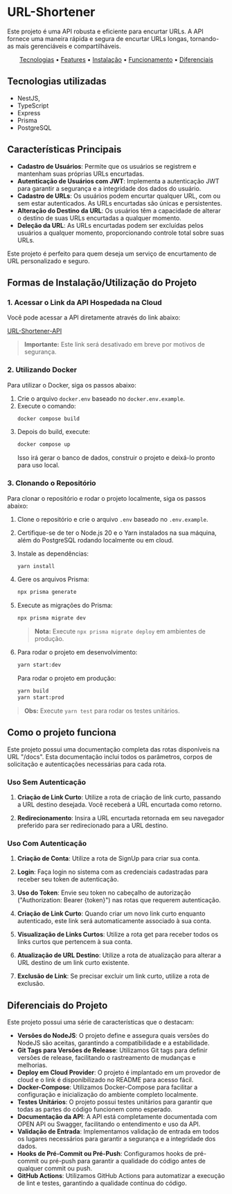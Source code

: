 # URL-Shortener

Este projeto é uma API robusta e eficiente para encurtar URLs. A API fornece uma maneira rápida e segura de encurtar URLs longas, tornando-as mais gerenciáveis e compartilháveis.

<p align="center">
  <a href="#tecnologias-utilizadas">Tecnologias</a> •
  <a href="#características-principais">Features</a> •
  <a href="#formas-de-instalaçãoutilização-do-projeto">Instalação</a> •
  <a href="#como-o-projeto-funciona">Funcionamento</a> •
  <a href="#diferenciais-do-projeto">Diferenciais</a> 
</p>

## Tecnologias utilizadas

- NestJS,
- TypeScript
- Express
- Prisma
- PostgreSQL

## Características Principais

- **Cadastro de Usuários**: Permite que os usuários se registrem e mantenham suas próprias URLs encurtadas.
- **Autenticação de Usuários com JWT**: Implementa a autenticação JWT para garantir a segurança e a integridade dos dados do usuário.
- **Cadastro de URLs**: Os usuários podem encurtar qualquer URL, com ou sem estar autenticados. As URLs encurtadas são únicas e persistentes.
- **Alteração do Destino da URL**: Os usuários têm a capacidade de alterar o destino de suas URLs encurtadas a qualquer momento.
- **Deleção da URL**: As URLs encurtadas podem ser excluídas pelos usuários a qualquer momento, proporcionando controle total sobre suas URLs.

Este projeto é perfeito para quem deseja um serviço de encurtamento de URL personalizado e seguro.

## Formas de Instalação/Utilização do Projeto

### 1. Acessar o Link da API Hospedada na Cloud

Você pode acessar a API diretamente através do link abaixo:

[URL-Shortener-API](http://68.183.154.173:5000/)

> **Importante:** Este link será desativado em breve por motivos de segurança.

### 2. Utilizando Docker

Para utilizar o Docker, siga os passos abaixo:

1.  Crie o arquivo `docker.env` baseado no `docker.env.example`.
2.  Execute o comando:
    ```sh
    docker compose build
    ```
3.  Depois do build, execute:
    ```sh
    docker compose up
    ```
    Isso irá gerar o banco de dados, construir o projeto e deixá-lo pronto para uso local.

### 3. Clonando o Repositório

Para clonar o repositório e rodar o projeto localmente, siga os passos abaixo:

1.  Clone o repositório e crie o arquivo `.env` baseado no `.env.example`.
2.  Certifique-se de ter o Node.js 20 e o Yarn instalados na sua máquina, além do PostgreSQL rodando localmente ou em cloud.
3.  Instale as dependências:

    ```sh
    yarn install
    ```

4.  Gere os arquivos Prisma:

    ```sh
    npx prisma generate
    ```

5.  Execute as migrações do Prisma:

    ```sh
    npx prisma migrate dev
    ```

    > **Nota:** Execute `npx prisma migrate deploy` em ambientes de produção.

6.  Para rodar o projeto em desenvolvimento:

    ```sh
    yarn start:dev
    ```

    Para rodar o projeto em produção:

    ```sh
    yarn build
    yarn start:prod
    ```

> **Obs:** Execute `yarn test` para rodar os testes unitários.

## Como o projeto funciona

Este projeto possui uma documentação completa das rotas disponíveis na URL "/docs". Esta documentação inclui todos os parâmetros, corpos de solicitação e autenticações necessárias para cada rota.

### Uso Sem Autenticação

1.  **Criação de Link Curto**: Utilize a rota de criação de link curto, passando a URL destino desejada. Você receberá a URL encurtada como retorno.

2.  **Redirecionamento**: Insira a URL encurtada retornada em seu navegador preferido para ser redirecionado para a URL destino.

### Uso Com Autenticação

1.  **Criação de Conta**: Utilize a rota de SignUp para criar sua conta.

2.  **Login**: Faça login no sistema com as credenciais cadastradas para receber seu token de autenticação.

3.  **Uso do Token**: Envie seu token no cabeçalho de autorização ("Authorization: Bearer {token}") nas rotas que requerem autenticação.

4.  **Criação de Link Curto**: Quando criar um novo link curto enquanto autenticado, este link será automaticamente associado à sua conta.

5.  **Visualização de Links Curtos**: Utilize a rota get para receber todos os links curtos que pertencem à sua conta.

6.  **Atualização de URL Destino**: Utilize a rota de atualização para alterar a URL destino de um link curto existente.

7.  **Exclusão de Link**: Se precisar excluir um link curto, utilize a rota de exclusão.

## Diferenciais do Projeto

Este projeto possui uma série de características que o destacam:

- **Versões do NodeJS**: O projeto define e assegura quais versões do NodeJS são aceitas, garantindo a compatibilidade e a estabilidade.
- **Git Tags para Versões de Release**: Utilizamos Git tags para definir versões de release, facilitando o rastreamento de mudanças e melhorias.
- **Deploy em Cloud Provider**: O projeto é implantado em um provedor de cloud e o link é disponibilizado no README para acesso fácil.
- **Docker-Compose**: Utilizamos Docker-Compose para facilitar a configuração e inicialização do ambiente completo localmente.
- **Testes Unitários**: O projeto possui testes unitários para garantir que todas as partes do código funcionem como esperado.
- **Documentação da API**: A API está completamente documentada com OPEN API ou Swagger, facilitando o entendimento e uso da API.
- **Validação de Entrada**: Implementamos validação de entrada em todos os lugares necessários para garantir a segurança e a integridade dos dados.
- **Hooks de Pré-Commit ou Pré-Push**: Configuramos hooks de pré-commit ou pré-push para garantir a qualidade do código antes de qualquer commit ou push.
- **GitHub Actions**: Utilizamos GitHub Actions para automatizar a execução de lint e testes, garantindo a qualidade contínua do código.
